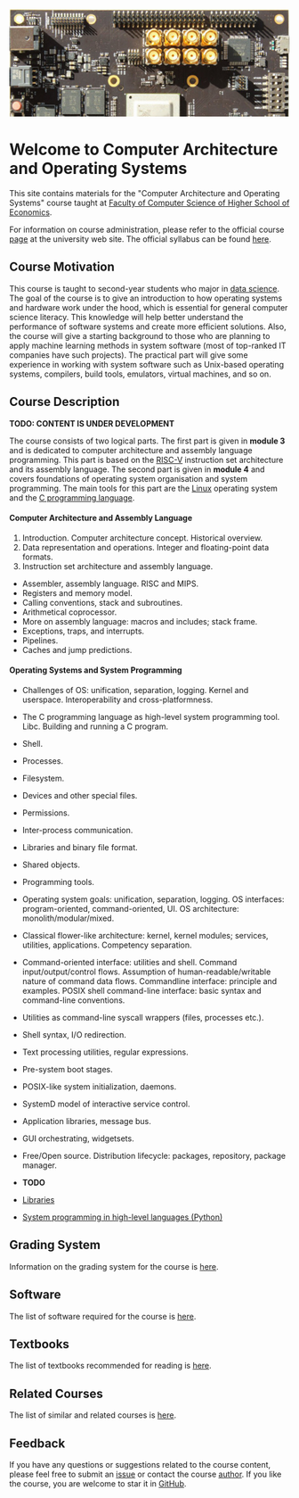 ![SiFive HiFive Unleashed](images/hifive-unleashed-logo.png)

# Welcome to Computer Architecture and Operating Systems

This site contains materials for the "Computer Architecture and Operating Systems" course taught at
[Faculty of Computer Science of Higher School of Economics](https://cs.hse.ru/en/).

For information on course administration, please refer to the
official course [page](http://wiki.cs.hse.ru/ACOS_DSBA_2019/2020) at the university web site.
The official syllabus can be found [here](https://www.hse.ru/edu/courses/375268865).

## Course Motivation

This course is taught to second-year students who major in [data science](https://www.hse.ru/en/ba/data/).
The goal of the course is to give an introduction to how operating systems and hardware work under the hood,
which is essential for general computer science literacy.
This knowledge will help better understand the performance of software systems and create more efficient solutions.
Also, the course will give a starting background to those who are planning to apply machine learning methods
in system software (most of top-ranked IT companies have such projects).
The practical part will give some experience in working with system software such as Unix-based operating systems,
compilers, build tools, emulators, virtual machines, and so on. 

## Course Description

__TODO: CONTENT IS UNDER DEVELOPMENT__ 

The course consists of two logical parts.
The first part is given in __module 3__ and is dedicated to computer architecture and assembly language programming.
This part is based on the [RISC-V](https://en.wikipedia.org/wiki/RISC-V) instruction set architecture
and its assembly language.
The second part is given in __module 4__ and covers foundations of operating system organisation and system programming.
The main tools for this part are the [Linux](https://en.wikipedia.org/wiki/Linux) operating system and
the [C programming language](https://en.wikipedia.org/wiki/C_%28programming_language%29).

#### Computer Architecture and Assembly Language

1. Introduction. Computer architecture concept. Historical overview.
   <!--- [CODR] Chapter 1, [MIT 6.172] Lecture 1. [SCO] --> 
2. Data representation and operations. Integer and floating-point data formats.
   <!--- [CSPP] Chapter 2. -->
3. Instruction set architecture and assembly language.
   <!--- -->

* Assembler, assembly language. RISC and MIPS.
* Registers and memory model.
* Calling conventions, stack and subroutines.
* Arithmetical coprocessor.
* More on assembly language: macros and includes; stack frame.
* Exceptions, traps, and interrupts.
* Pipelines.
* Caches and jump predictions.

#### Operating Systems and System Programming

* Challenges of OS: unification, separation, logging. Kernel and userspace. Interoperability and cross-platformness.
* The C programming language as high-level system programming tool. Libc. Building and running a C program.
* Shell.
* Processes.
* Filesystem.
* Devices and other special files.
* Permissions.
* Inter-process communication.
* Libraries and binary file format.
* Shared objects.
* Programming tools.
* Operating system goals: unification, separation, logging. OS interfaces: program-oriented, command-oriented, UI. OS architecture: monolith/modular/mixed.
* Classical flower-like architecture: kernel, kernel modules; services, utilities, applications. Competency separation.
* Command-oriented interface: utilities and shell. Command input/output/control flows. Assumption of human-readable/writable nature of command data flows. Commandline interface: principle and examples. POSIX shell command-line interface: basic syntax and command-line conventions.
* Utilities as command-line syscall wrappers (files, processes etc.).
* Shell syntax, I/O redirection.
* Text processing utilities, regular expressions.
* Pre-system boot stages.
* POSIX-like system initialization, daemons.
* SystemD model of interactive service control.
* Application libraries, message bus.
* GUI orchestrating, widgetsets.
* Free/Open source. Distribution lifecycle: packages, repository, package manager.

* __TODO__
* [Libraries](part2os/libs.md)
* [System programming in high-level languages (Python)](part2os/python.md)

## Grading System

Information on the grading system for the course is [here](grades.md).

## Software

The list of software required for the course is [here](software.md). 

## Textbooks

The list of textbooks recommended for reading is [here](books.md).

## Related Courses

The list of similar and related courses is [here](courses.md).

## Feedback

If you have any questions or suggestions related to the course content, please feel free to submit
an [issue](https://github.com/andrewt0301/hse-acos-course/issues)
or contact the course [author](https://github.com/andrewt0301). 
If you like the course, you are welcome to star it in [GitHub](https://github.com/andrewt0301/hse-acos-course).
